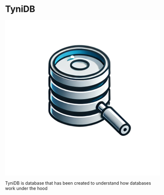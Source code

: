 # TyniDB

![Logo](TyniDB.png)

TyniDB is database that has been created to understand how databases work under the hood

